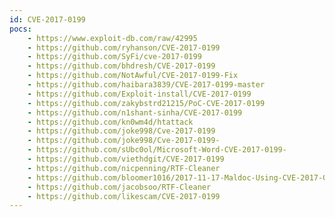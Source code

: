 ```yaml
---
id: CVE-2017-0199
pocs: 
    - https://www.exploit-db.com/raw/42995
    - https://github.com/ryhanson/CVE-2017-0199
    - https://github.com/SyFi/cve-2017-0199
    - https://github.com/bhdresh/CVE-2017-0199
    - https://github.com/NotAwful/CVE-2017-0199-Fix
    - https://github.com/haibara3839/CVE-2017-0199-master
    - https://github.com/Exploit-install/CVE-2017-0199
    - https://github.com/zakybstrd21215/PoC-CVE-2017-0199
    - https://github.com/n1shant-sinha/CVE-2017-0199
    - https://github.com/kn0wm4d/htattack
    - https://github.com/joke998/Cve-2017-0199
    - https://github.com/joke998/Cve-2017-0199-
    - https://github.com/sUbc0ol/Microsoft-Word-CVE-2017-0199-
    - https://github.com/viethdgit/CVE-2017-0199
    - https://github.com/nicpenning/RTF-Cleaner
    - https://github.com/bloomer1016/2017-11-17-Maldoc-Using-CVE-2017-0199
    - https://github.com/jacobsoo/RTF-Cleaner
    - https://github.com/likescam/CVE-2017-0199
---
```

